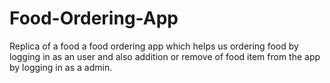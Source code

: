 # Food-Ordering-App
Replica of a food a food ordering app which helps us ordering food by logging in as an user and also addition or remove of food item from the app by logging in as a admin.
